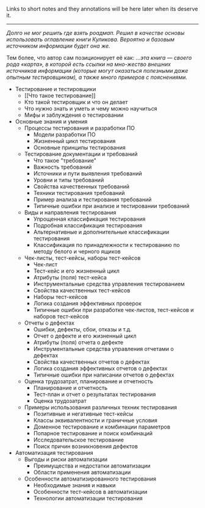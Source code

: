 Links to short notes and they annotations will be here later when its deserve it.
***

*Долго не мог решить где взять роадмап. Решил в качестве основы использовать оглавление книги Куликова. Вероятно и базовым источником информации будет она же.*

Тем более, что автор сам позиционирует её как: *...эта книга — своего рода «карта», в которой есть ссылки на мно-жество внешних источников информации (которые могут оказаться полезными даже опытным тестировщикам), а также много примеров с пояснениями.*

- Тестирование и тестировщики
	- [[Что такое тестирование]]
	- Кто такой тестировщик и что он делает
	- Что нужно знать и уметь и чему можно научиться
	- Мифы и заблуждения о тестировании
- Основные знания и умения
	- Процессы тестирования и разработки ПО
		- Модели разработки ПО
		- Жизненный цикл тестирования
		- Основные принципы тестирования
	- Тестирование документации и требований
		- Что такое "требование"
		- Важность требований
		- Источники и пути выявления требований
		- Уровни и типы требований
		- Свойства качественных требований
		- Техники тестирования требований
		- Пример анализа и тестирования требований
		- Типичные ошибки при анализе и тестировании требований
	- Виды и направления тестирования
		- Упрощенная классификация тестирования
		- Подробная классификация тестирования
		- Альтернативные и дополнительные классификации тестирования
		- Классификация по принадлежности к тестированию  по методу белого и черного ящиков
	- Чек-листы, тест-кейсы, наборы тест-кейсов
		- Чек-лист
		- Тест-кейс и его жизненный цикл
		- Атрибуты (поля) тест-кейса
		- Инструментальные средства управления тестированием
		- Свойства качественных тест-кейсов
		- Наборы тест-кейсов
		- Логика создания эффективных проверок
		- Типичные ошибки при разработке чек-листов, тест-кейсов и наборов тест-кейсов
	- Отчеты о дефектах
		- Ошибки, дефекты, сбои, отказы и т.д.
		- Отчет о дефекте и его жизненный цикл
		- Атрибуты (поля) отчета о дефекте
		- Инструментальные средства управления отчетами о дефектах
		- Свойства качественных отчетов о дефектах
		- Логика создания эффективных отчетов о дефектах
		- Типичные ошибки при написании отчетов о дефектах
	- Оценка трудозатрат, планирование и отчетность
		- Планирование и отчетность
		- Тест-план и отчет о результатах тестирования
		- Оценка трудозатрат
	- Примеры использования различных техник тестирования
		- Позитивные и негативные тест-кейсы
		- Классы эквивалентности и граничные условия
		- Доменное тестирование и комбинации параметров
		- Попарное тестирование и поиск комбинаций
		- Исследовательское тестирование
		- Поиск причин возникновения дефектов
- Автоматизация тестирования
	- Выгоды и риски автоматизации
		- Преимущества и недостатки автоматизации
		- Области применения автоматизации
	- Особенности автоматизированного тестирования
		- Необходимые знания и навыки
		- Особенности тест-кейсов в автоматизации
		- Технологии автоматизации тестирования
